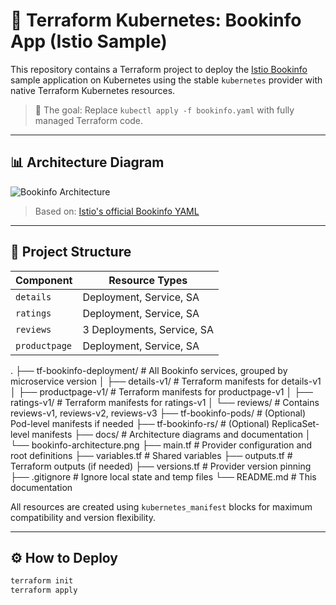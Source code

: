 # 🚀 Terraform Kubernetes: Bookinfo App (Istio Sample)

This repository contains a Terraform project to deploy the [Istio Bookinfo](https://istio.io/latest/docs/examples/bookinfo/) sample application on Kubernetes using the stable `kubernetes` provider with native Terraform Kubernetes resources.

> 🧩 The goal: Replace `kubectl apply -f bookinfo.yaml` with fully managed Terraform code.

---

## 📊 Architecture Diagram

![Bookinfo Architecture](./86695625-e80e-4f2e-a86a-258d870af96e.png)

> Based on: [Istio's official Bookinfo YAML](https://github.com/istio/istio/blob/master/samples/bookinfo/platform/kube/bookinfo.yaml)

---

## 🧱 Project Structure

| Component     | Resource Types                |
|---------------|-------------------------------|
| `details`     | Deployment, Service, SA       |
| `ratings`     | Deployment, Service, SA       |
| `reviews`     | 3 Deployments, Service, SA    |
| `productpage` | Deployment, Service, SA       |

.
├── tf-bookinfo-deployment/ # All Bookinfo services, grouped by microservice version
│ ├── details-v1/ # Terraform manifests for details-v1
│ ├── productpage-v1/ # Terraform manifests for productpage-v1
│ ├── ratings-v1/ # Terraform manifests for ratings-v1
│ └── reviews/ # Contains reviews-v1, reviews-v2, reviews-v3
├── tf-bookinfo-pods/ # (Optional) Pod-level manifests if needed
├── tf-bookinfo-rs/ # (Optional) ReplicaSet-level manifests
├── docs/ # Architecture diagrams and documentation
│ └── bookinfo-architecture.png
├── main.tf # Provider configuration and root definitions
├── variables.tf # Shared variables
├── outputs.tf # Terraform outputs (if needed)
├── versions.tf # Provider version pinning
├── .gitignore # Ignore local state and temp files
└── README.md # This documentation

All resources are created using `kubernetes_manifest` blocks for maximum compatibility and version flexibility.

---

## ⚙️ How to Deploy

```bash
terraform init
terraform apply
